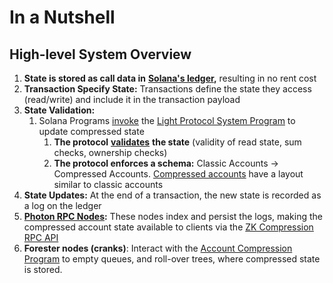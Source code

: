# In a Nutshell

## High-level System Overview

1. **State is stored as call data in** [**Solana's ledger**](https://www.helius.dev/blog/all-you-need-to-know-about-compression-on-solana#state-vs-ledger)**,** resulting in no rent cost
2. **Transaction Specify State:** Transactions define the state they access (read/write) and include it in the transaction payload
3. **State Validation:**
   1. Solana Programs [invoke](https://solana.com/docs/core/cpi) the [Light Protocol System Program](../developers/devnet-addresses.md#program-ids-and-accounts-from-27th-aug-2024-onward) to update compressed state
      1. **The protocol** [**validates**](core-concepts/validity-proofs.md) **the state** (validity of read state, sum checks, ownership checks)
      2. **The protocol enforces a schema:** Classic Accounts → Compressed Accounts.  [Compressed accounts](core-concepts/compressed-account-model.md) have a layout similar to classic accounts
4. **State Updates:** At the end of a transaction, the new state is recorded as a log on the ledger
5. [**Photon RPC Nodes**](https://www.zkcompression.com/node-operators/run-a-node#photon-rpc-node)**:** These nodes index and persist the logs, making the compressed account state available to clients via the [ZK Compression RPC API](https://www.zkcompression.com/developers/json-rpc-methods)
6. **Forester nodes (cranks)**: Interact with the [Account Compression Program](../developers/devnet-addresses.md#program-ids-and-accounts-from-27th-aug-2024-onward) to empty queues, and roll-over trees, where compressed state is stored.
